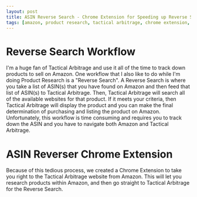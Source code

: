 ```yaml
---
layout: post
title: ASIN Reverse Search - Chrome Extension for Speeding up Reverse Search
tags: [amazon, product research, tactical arbitrage, chrome extension, reverse search]
---
```


# Reverse Search Workflow #
I'm a huge fan of Tactical Arbitrage and use it all of the time to track down products to sell on Amazon. One workflow that I also like to do while I'm doing Product Research is a "Reverse Search". A Reverse Search is where you take a list of ASIN(s) that you have found on Amazon and then feed that list of ASIN(s) to Tactical Arbitrage. Then, Tactical Arbitrage will search all of the available websites for that product. If it meets your criteria, then Tactical Arbitrage will display the product and you can make the final determination of purchasing and listing the product on Amazon. Unfortunately, this workflow is time consuming and requires you to track down the ASIN and you have to navigate both Amazon and Tactical Arbitrage.

# ASIN Reverser Chrome Extension #
Because of this tedious process, we created a Chrome Extension to take you right to the Tactical Arbitrage website from Amazon. This will let you research products within Amazon, and then go straight to Tactical Arbitrage for the Reverse Search.
